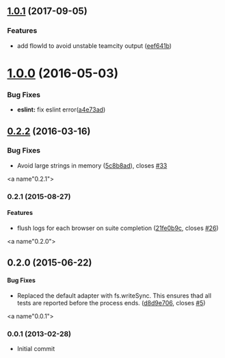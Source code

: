 <a name="1.0.1"></a>
## [1.0.1](https://github.com/karma-runner/karma-teamcity-reporter/compare/v2.0.0...v1.0.1) (2017-09-05)


### Features

* add flowId to avoid unstable teamcity output ([eef641b](https://github.com/karma-runner/karma-teamcity-reporter/commit/eef641b))



<a name="1.0.0"></a>
# [1.0.0](https://github.com/karma-runner/karma-teamcity-reporter/compare/v0.2.2...v1.0.0) (2016-05-03)

### Bug Fixes

* **eslint:** fix eslint error([a4e73ad](https://github.com/karma-runner/karma-teamcity-reporter/commit/a4e73ad))


<a name="0.2.2"></a>
## [0.2.2](https://github.com/karma-runner/karma-teamcity-reporter/compare/v0.2.1...v0.2.2) (2016-03-16)


### Bug Fixes

* Avoid large strings in memory ([5c8b8ad](https://github.com/karma-runner/karma-teamcity-reporter/commit/5c8b8ad)), closes [#33](https://github.com/karma-runner/karma-teamcity-reporter/issues/33)



<a name"0.2.1"></a>
### 0.2.1 (2015-08-27)


#### Features

* flush logs for each browser on suite completion ([21fe0b9c](https://github.com/karma-runner/karma-teamcity-reporter/commit/21fe0b9c), closes [#26](https://github.com/karma-runner/karma-teamcity-reporter/issues/26))


<a name"0.2.0"></a>
## 0.2.0 (2015-06-22)


#### Bug Fixes

* Replaced the default adapter with fs.writeSync. This ensures thad all tests are reported before the process ends. ([d8d9e706](https://github.com/karma-runner/karma-teamcity-reporter/commit/d8d9e706), closes [#5](https://github.com/karma-runner/karma-teamcity-reporter/issues/5))



<a name"0.0.1"></a>
### 0.0.1 (2013-02-28)

* Initial commit
